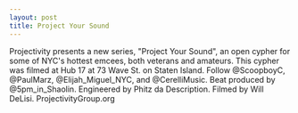 ```yaml
---
layout: post
title: Project Your Sound
---
```

Projectivity presents a new series, "Project Your Sound", an open cypher for some of NYC's hottest emcees, both veterans and amateurs.  This cypher was filmed at Hub 17 at 73 Wave St. on Staten Island. Follow @ScoopboyC, @PaulMarz, @Elijah_Miguel_NYC, and @CerelliMusic. Beat produced by @5pm_in_Shaolin.  Engineered by Phitz da Description.  Filmed by Will DeLisi.  ProjectivityGroup.org

